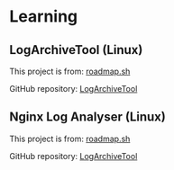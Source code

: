 # Learning

## LogArchiveTool (Linux)

This project is from: [roadmap.sh](https://roadmap.sh/projects/log-archive-tool)

GitHub repository: [LogArchiveTool](https://github.com/mAtwAe/Learning/tree/main/devops/LogArchiveTool)


## Nginx Log Analyser (Linux)

This project is from: [roadmap.sh](https://roadmap.sh/projects/nginx-log-analyser)

GitHub repository: [LogArchiveTool](https://github.com/mAtwAe/Learning/tree/main/devops/NginxLogAnalyzer)
